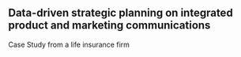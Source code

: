 ## Data-driven strategic planning on integrated product and marketing communications
Case Study from a life insurance firm
